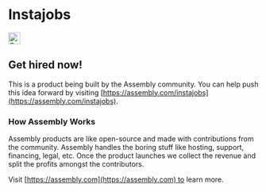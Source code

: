 # Instajobs

<a href="https://assembly.com/instajobs/bounties?utm_campaign=assemblage&utm_source=instajobs&utm_medium=repo_badge"><img src="https://asm-badger.herokuapp.com/instajobs/badges/tasks.svg" height="24px" alt="Open Tasks" /></a>

## Get hired now!

This is a product being built by the Assembly community. You can help push this idea forward by visiting [https://assembly.com/instajobs](https://assembly.com/instajobs).

### How Assembly Works

Assembly products are like open-source and made with contributions from the community. Assembly handles the boring stuff like hosting, support, financing, legal, etc. Once the product launches we collect the revenue and split the profits amongst the contributors.

Visit [https://assembly.com](https://assembly.com) to learn more.
